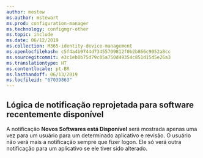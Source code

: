 ```yaml
---
author: mestew
ms.author: mstewart
ms.prod: configuration-manager
ms.technology: configmgr-other
ms.topic: include
ms.date: 06/12/2019
ms.collection: M365-identity-device-management
ms.openlocfilehash: c5f4a4b9744d73455709812f0b2b866c9052a8cc
ms.sourcegitcommit: e3c1eb0b75d79c05a750d49354c851d15d5e26a3
ms.translationtype: HT
ms.contentlocale: pt-BR
ms.lasthandoff: 06/13/2019
ms.locfileid: "67039863"
---
```

## <a name="redesigned-notification-logic-for-newly-available-software"></a>Lógica de notificação reprojetada para software recentemente disponível

A notificação **Novos Softwares está Disponível** será mostrada apenas uma vez para um usuário para um determinado aplicativo e revisão. O usuário não verá mais a notificação sempre que fizer logon. Ele só verá outra notificação para um aplicativo se ele tiver sido alterado.

